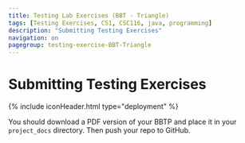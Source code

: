 ```yaml
---
title: Testing Lab Exercises (BBT - Triangle)
tags: [Testing Exercises, CS1, CSC116, java, programming]
description: "Submitting Testing Exercises"
navigation: on
pagegroup: testing-exercise-BBT-Triangle
---
```


# Submitting Testing Exercises
{% include iconHeader.html type="deployment" %}

You should download a PDF version of your BBTP and place it in your `project_docs` directory. Then push your repo to GitHub.

